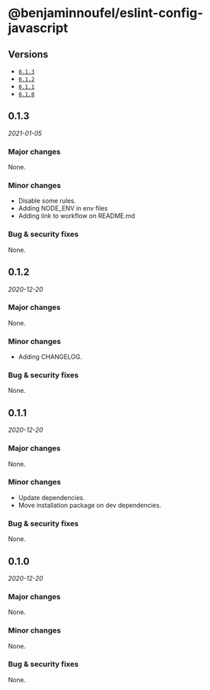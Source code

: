 # @benjaminnoufel/eslint-config-javascript

## Versions

- [`0.1.3`](#013)
- [`0.1.2`](#012)
- [`0.1.1`](#011)
- [`0.1.0`](#010)

## 0.1.3

*2021-01-05*

### Major changes

None.

### Minor changes

- Disable some rules.
- Adding NODE_ENV in env files
- Adding link to workflow on README.md

### Bug & security fixes

None.

## 0.1.2

*2020-12-20*

### Major changes

None.

### Minor changes

- Adding CHANGELOG.

### Bug & security fixes

None.

## 0.1.1

*2020-12-20*

### Major changes

None.

### Minor changes

- Update dependencies.
- Move installation package on dev dependencies.

### Bug & security fixes

None.

## 0.1.0

*2020-12-20*

### Major changes

None.

### Minor changes

None.

### Bug & security fixes

None.
